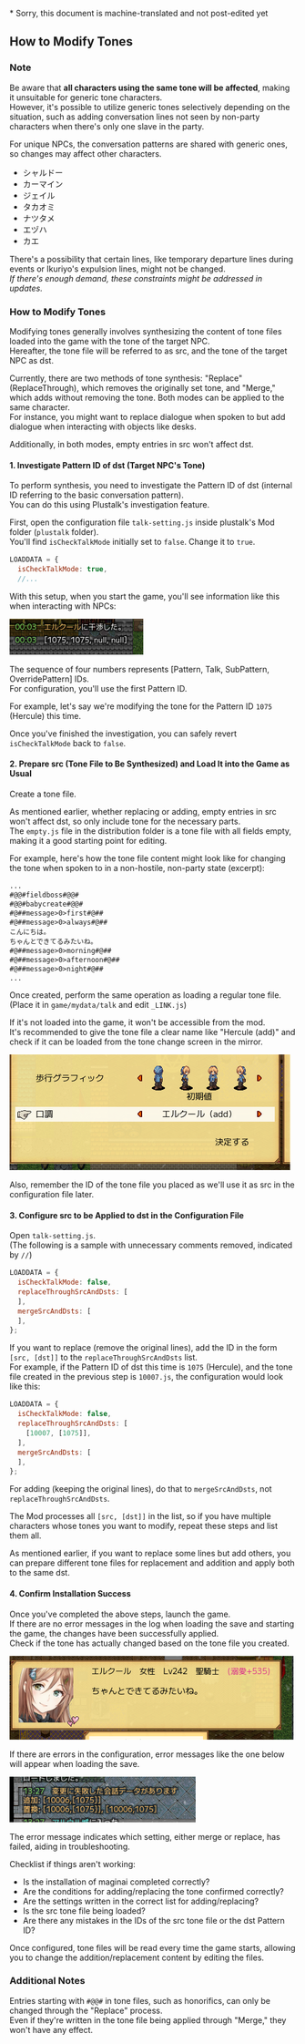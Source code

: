 \* Sorry, this document is machine-translated and not post-edited yet

## How to Modify Tones

### Note
Be aware that **all characters using the same tone will be affected**, making it unsuitable for generic tone characters.  
However, it's possible to utilize generic tones selectively depending on the situation, such as adding conversation lines not seen by non-party characters when there's only one slave in the party.

For unique NPCs, the conversation patterns are shared with generic ones, so changes may affect other characters.

- シャルドー
- カーマイン
- ジェイル
- タカオミ
- ナツタメ
- エヅハ
- カエ

There's a possibility that certain lines, like temporary departure lines during events or Ikuriyo's expulsion lines, might not be changed.  
*If there's enough demand, these constraints might be addressed in updates.*

### How to Modify Tones
Modifying tones generally involves synthesizing the content of tone files loaded into the game with the tone of the target NPC.  
Hereafter, the tone file will be referred to as src, and the tone of the target NPC as dst.

Currently, there are two methods of tone synthesis: "Replace" (ReplaceThrough), which removes the originally set tone, and "Merge," which adds without removing the tone. Both modes can be applied to the same character.  
For instance, you might want to replace dialogue when spoken to but add dialogue when interacting with objects like desks.

Additionally, in both modes, empty entries in src won't affect dst.

#### 1. Investigate Pattern ID of dst (Target NPC's Tone)
To perform synthesis, you need to investigate the Pattern ID of dst (internal ID referring to the basic conversation pattern).  
You can do this using Plustalk's investigation feature.

First, open the configuration file `talk-setting.js` inside plustalk's Mod folder (`plustalk` folder).  
You'll find `isCheckTalkMode` initially set to `false`. Change it to `true`.

```js
LOADDATA = {
  isCheckTalkMode: true,
  //...
```

With this setup, when you start the game, you'll see information like this when interacting with NPCs:

![npc-talk-info](docassets/npc-talk-info.png)

The sequence of four numbers represents [Pattern, Talk, SubPattern, OverridePattern] IDs.  
For configuration, you'll use the first Pattern ID.

For example, let's say we're modifying the tone for the Pattern ID `1075` (Hercule) this time.

Once you've finished the investigation, you can safely revert `isCheckTalkMode` back to `false`.

#### 2. Prepare src (Tone File to Be Synthesized) and Load It into the Game as Usual
Create a tone file.

As mentioned earlier, whether replacing or adding, empty entries in src won't affect dst, so only include tone for the necessary parts.  
The `empty.js` file in the distribution folder is a tone file with all fields empty, making it a good starting point for editing.

For example, here's how the tone file content might look like for changing the tone when spoken to in a non-hostile, non-party state (excerpt):

```text
...
#@@#fieldboss#@@#
#@@#babycreate#@@#
#@##message>0>first#@##
#@##message>0>always#@##
こんにちは。
ちゃんとできてるみたいね。
#@##message>0>morning#@##
#@##message>0>afternoon#@##
#@##message>0>night#@##
...
```

Once created, perform the same operation as loading a regular tone file.  
(Place it in `game/mydata/talk` and edit `_LINK.js`)

If it's not loaded into the game, it won't be accessible from the mod.  
It's recommended to give the tone file a clear name like "Hercule (add)" and check if it can be loaded from the tone change screen in the mirror.

![talk-file](docassets/talk-file.png)

Also, remember the ID of the tone file you placed as we'll use it as src in the configuration file later.

#### 3. Configure src to be Applied to dst in the Configuration File
Open `talk-setting.js`.  
(The following is a sample with unnecessary comments removed, indicated by `//`)

```js
LOADDATA = {
  isCheckTalkMode: false,
  replaceThroughSrcAndDsts: [
  ],
  mergeSrcAndDsts: [
  ],
};
```

If you want to replace (remove the original lines), add the ID in the form `[src, [dst]]` to the `replaceThroughSrcAndDsts` list.  
For example, if the Pattern ID of dst this time is `1075` (Hercule), and the tone file created in the previous step is `10007.js`, the configuration would look like this:

```js
LOADDATA = {
  isCheckTalkMode: false,
  replaceThroughSrcAndDsts: [
    [10007, [1075]],
  ],
  mergeSrcAndDsts: [
  ],
};
```

For adding (keeping the original lines), do that to `mergeSrcAndDsts`, not `replaceThroughSrcAndDsts`.

The Mod processes all `[src, [dst]]` in the list, so if you have multiple characters whose tones you want to modify, repeat these steps and list them all.

As mentioned earlier, if you want to replace some lines but add others, you can prepare different tone files for replacement and addition and apply both to the same dst.

#### 4. Confirm Installation Success
Once you've completed the above steps, launch the game.  
If there are no error messages in the log when loading the save and starting the game, the changes have been successfully applied.  
Check if the tone has actually changed based on the tone file you created.

![complete](docassets/talk-edit-complete.png)

If there are errors in the configuration, error messages like the one below will appear when loading the save.

![error](docassets/talk-file-error.png)

The error message indicates which setting, either merge or replace, has failed, aiding in troubleshooting.

Checklist if things aren't working:
- Is the installation of maginai completed correctly?
- Are the conditions for adding/replacing the tone confirmed correctly?
- Are the settings written in the correct list for adding/replacing?
- Is the src tone file being loaded?
- Are there any mistakes in the IDs of the src tone file or the dst Pattern ID?

Once configured, tone files will be read every time the game starts, allowing you to change the addition/replacement content by editing the files.

### Additional Notes
Entries starting with `#@@#` in tone files, such as honorifics, can only be changed through the "Replace" process.  
Even if they're written in the tone file being applied through "Merge," they won't have any effect.
